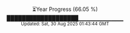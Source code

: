 <p align="center">
⏳Year Progress (66.05 %) <br>
███████████████████▁▁▁▁▁▁▁▁▁▁▁ <br>
<sub>Updated: Sat, 30 Aug 2025 01:43:44 GMT</sub>
</p>

